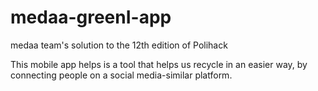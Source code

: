 # medaa-greenI-app
medaa team's solution to the 12th edition of Polihack

This mobile app helps is a tool that helps us recycle in an easier way, by connecting people on a social media-similar platform.
